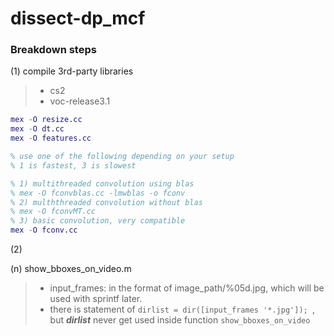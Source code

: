 # dissect-dp_mcf

### Breakdown steps
(1) compile 3rd-party libraries
> - cs2
> - voc-release3.1

```matlab
mex -O resize.cc
mex -O dt.cc
mex -O features.cc

% use one of the following depending on your setup
% 1 is fastest, 3 is slowest 

% 1) multithreaded convolution using blas
% mex -O fconvblas.cc -lmwblas -o fconv
% 2) mulththreaded convolution without blas
% mex -O fconvMT.cc
% 3) basic convolution, very compatible
mex -O fconv.cc
```
(2)

(n) show_bboxes_on_video.m
> - input_frames: in the format of image_path/%05d.jpg, which will be used with sprintf later.
> - there is statement of `dirlist = dir([input_frames '*.jpg']); `, but ***dirlist*** never get used inside function `show_bboxes_on_video`
